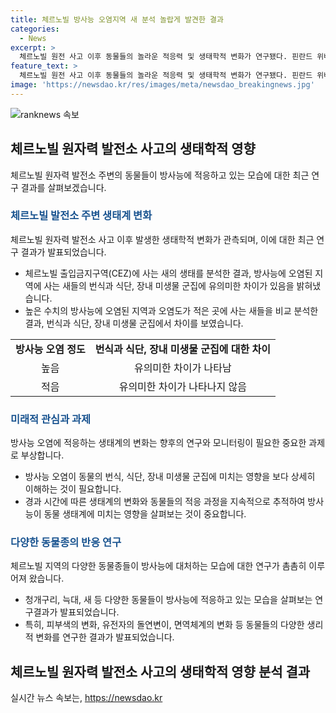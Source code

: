 ```yaml
---
title: 체르노빌 방사능 오염지역 새 분석 놀랍게 발견한 결과
categories:
  - News
excerpt: >
  체르노빌 원전 사고 이후 동물들의 놀라운 적응력 및 생태학적 변화가 연구됐다. 핀란드 위배스퀼래 대학 연구팀은 출입금지구역(CEZ)에 사는 새의 생태를 분석한 결과를 발표해 관심을 모았는데, 방사능 지역 새들의 장내 미생물과 식단이 다른 곳과 차이를 보였다. 이번 연구는 방사능 오염 지역의 조류 생태학을 이해하는데 흥미로운 정보를 제공하며, 과거 연구들과 함께 체르노빌 지역의 생물들의 놀라운 적응력과 진화적 변화에 대한 새로운 인사이트를 제시하고 있다.
feature_text: >
  체르노빌 원전 사고 이후 동물들의 놀라운 적응력 및 생태학적 변화가 연구됐다. 핀란드 위배스퀼래 대학 연구팀은 출입금지구역(CEZ)에 사는 새의 생태를 분석한 결과를 발표해 관심을 모았는데, 방사능 지역 새들의 장내 미생물과 식단이 다른 곳과 차이를 보였다. 이번 연구는 방사능 오염 지역의 조류 생태학을 이해하는데 흥미로운 정보를 제공하며, 과거 연구들과 함께 체르노빌 지역의 생물들의 놀라운 적응력과 진화적 변화에 대한 새로운 인사이트를 제시하고 있다.
image: 'https://newsdao.kr/res/images/meta/newsdao_breakingnews.jpg'
---
```


<p><img src="https://newsdao.kr/res/images/meta/newsdao_breakingnews.jpg" alt="ranknews 속보" /></p>

<h2 data-ke-size="size26">체르노빌 원자력 발전소 사고의 생태학적 영향</h2>

<p data-ke-size="size16">체르노빌 원자력 발전소 주변의 동물들이 방사능에 적응하고 있는 모습에 대한 최근 연구 결과를 살펴보겠습니다.</p>

<h3><b><span style="color: #1a5490;">체르노빌 발전소 주변 생태계 변화</span></b></h3>

<p data-ke-size="size16">체르노빌 원자력 발전소 사고 이후 발생한 생태학적 변화가 관측되며, 이에 대한 최근 연구 결과가 발표되었습니다.</p>

<ul>
<li>체르노빌 출입금지구역(CEZ)에 사는 새의 생태를 분석한 결과, 방사능에 오염된 지역에 사는 새들의 번식과 식단, 장내 미생물 군집에 유의미한 차이가 있음을 밝혀냈습니다.</li>
<li>높은 수치의 방사능에 오염된 지역과 오염도가 적은 곳에 사는 새들을 비교 분석한 결과, 번식과 식단, 장내 미생물 군집에서 차이를 보였습니다.</li>
</ul>

<table>
  <tr>
    <td style="text-align: center; height: 17px;"><b>방사능 오염 정도</b></td>
    <td style="text-align: center; height: 17px;"><b>번식과 식단, 장내 미생물 군집에 대한 차이</b></td>
  </tr>
  <tr>
    <td style="text-align: center; height: 17px;">높음</td>
    <td style="text-align: center; height: 17px;">유의미한 차이가 나타남</td>
  </tr>
  <tr>
    <td style="text-align: center; height: 17px;">적음</td>
    <td style="text-align: center; height: 17px;">유의미한 차이가 나타나지 않음</td>
  </tr>
</table>

<h3><b><span style="color: #1a5490;">미래적 관심과 과제</span></b></h3>

<p data-ke-size="size16">방사능 오염에 적응하는 생태계의 변화는 향후의 연구와 모니터링이 필요한 중요한 과제로 부상합니다.</p>

<ul>
<li>방사능 오염이 동물의 번식, 식단, 장내 미생물 군집에 미치는 영향을 보다 상세히 이해하는 것이 필요합니다.</li>
<li>경과 시간에 따른 생태계의 변화와 동물들의 적응 과정을 지속적으로 추적하여 방사능이 동물 생태계에 미치는 영향을 살펴보는 것이 중요합니다.</li>
</ul>

<h3><b><span style="color: #1a5490;">다양한 동물종의 반응 연구</span></b></h3>

<p data-ke-size="size16">체르노빌 지역의 다양한 동물종들이 방사능에 대처하는 모습에 대한 연구가 촘촘히 이루어져 왔습니다.</p>

<ul>
<li>청개구리, 늑대, 새 등 다양한 동물들이 방사능에 적응하고 있는 모습을 살펴보는 연구결과가 발표되었습니다.</li>
<li>특히, 피부색의 변화, 유전자의 돌연변이, 면역체계의 변화 등 동물들의 다양한 생리적 변화를 연구한 결과가 발표되었습니다.</li>
</ul>

<h2 data-ke-size="size26">체르노빌 원자력 발전소 사고의 생태학적 영향 분석 결과</h2>

<p data-ke-size="size16"></p>
실시간 뉴스 속보는, <a href="https://newsdao.kr" rel="dofollow">https://newsdao.kr</a>


